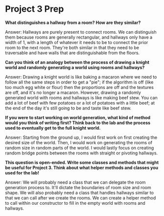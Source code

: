 # Project 3 Prep

**What distinguishes a hallway from a room? How are they similar?**

Answer: Hallways are purely present to connect rooms. We can distinguish them because rooms are generally rectangular, and
hallways only have a width of 1, with a length of whatever it needs to be to connect the prior room to the next room.
They're both similar in that they need to be traversable and have walls that are distinguishable from the floors.

**Can you think of an analogy between the process of 
drawing a knight world and randomly generating a world 
using rooms and hallways?**

Answer: Drawing a knight world is like baking a macaron where we need to follow all the same steps in order to get a "pie"; 
if the algorithm is off (like too much egg white or flour) then the proportions are off and the textures are off, and it's no longer
a macaron.
However, drawing a randomly generated world with rooms and hallways is like making beef stew. You can add a lot of beef with few
potatoes or a lot of potatoes with a little beef; at the end of the day it's still going to be and taste like beef stew. 

**If you were to start working on world generation, what kind of method would you think of writing first? 
Think back to the lab and the process used to eventually 
get to the full knight world.**

Answer: Starting from the ground up, I would first work on first creating the desired size of the world. Then, I would work
on generating the rooms of random size in random parts of the world. I would lastly focus on creating random bridge points
between the rooms with straight or pivoting hallways.

**This question is open-ended. Write some classes 
and methods that might be useful for Project 3. Think 
about what helper methods and classes you used for the lab!**

Answer: We will probably need a class that we can delegate the room generation process to. It'll dictate the boundaries of room
size and room shape. We will also probably need a class that handles hallways similar to that we can call after we create the rooms.
We can create a helper method to call within our constructor to fill in the empty world with rooms and hallways.
